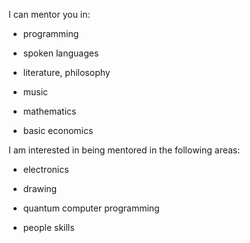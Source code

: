 

I can mentor you in:

* programming

* spoken languages

* literature, philosophy

* music

* mathematics

* basic economics


I am interested in being mentored in the following areas:

* electronics

* drawing

* quantum computer programming

* people skills

